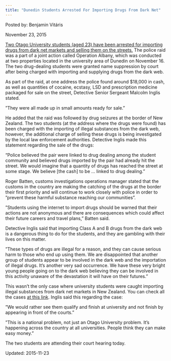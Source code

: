 ```yaml
---
title: "Dunedin Students Arrested For Importing Drugs From Dark Net"
---
```


Posted by: Benjamin Vitáris 

<span>November 23, 2015</span>

<p><a href="http://www.odt.co.nz/news/dunedin/363444/students-arrested-raids">Two Otago University students (aged 23) have been arrested for importing drugs from dark net markets and selling them on the streets.</a> The police raid was a part of a joint action called Operation Albany, which was conducted at two properties located in the university area of Dunedin on November 16. The two drug-dealing students were granted name suppression by court after being charged with importing and supplying drugs from the dark web.</p>
<p>As part of the raid, at one address the police found around $18,000 in cash, as well as quantities of cocaine, ecstasy, LSD and prescription medicine packaged for sale on the street, Detective Senior Sergeant Malcolm Inglis stated.</p>
<p>&#8221;They were all made up in small amounts ready for sale.&#8221;</p>
<p>He added that the raid was followed by drug seizures at the border of New Zealand. The two students (at the address where the drugs were found) has been charged with the importing of illegal substances from the dark web, however, the additional charge of selling these drugs is being investigated by the local law enforcement authorities. Detective Inglis made this statement regarding the sale of the drugs:</p>
<p>“Police believed the pair were linked to drug dealing among the student community and believed drugs imported by the pair had already hit the street. We would imagine that a quantity of drugs has reached the street at some stage. We believe [the cash] to be &#8230; linked to drug dealing.&#8221;</p>
<p>Roger Batten, customs investigations operations manager stated that the customs in the country are making the catching of the drugs at the border their first priority and will continue to work closely with police in order to &#8221;prevent these harmful substance reaching our communities&#8221;.</p>
<p>&#8221;Students using the internet to import drugs should be warned that their actions are not anonymous and there are consequences which could affect their future careers and travel plans,&#8221; Batten said.</p>
<p>Detective Inglis said that importing Class A and B drugs from the dark web is a dangerous thing to do for the students, and they are gambling with their lives on this matter.</p>
<p>&#8221;These types of drugs are illegal for a reason, and they can cause serious harm to those who end up using them. We are disappointed that another group of students appear to be involved in the dark web and the importation of illegal drugs. It&#8217;s another very sad occurrence. We have these very bright young people going on to the dark web believing they can be involved in this activity unaware of the devastation it will have on their futures.&#8221;</p>
<p>This wasn’t the only case where university students were caught importing illegal substances from dark net markets in New Zealand. You can check all the cases <a href="https://g-i-r.github.io/deepdotweb/?s=dunedin">at this link</a>. Inglis said this regarding the case:</p>
<p>&#8221;We would rather see them qualify and finish at university and not finish by appearing in front of the courts.”</p>
<p>&#8221;This is a national problem, not just an Otago University problem. It&#8217;s happening across the country at all universities. People think they can make easy money.&#8221;</p>
<p>The two students are attending their court hearing today.</p>

Updated: 2015-11-23


